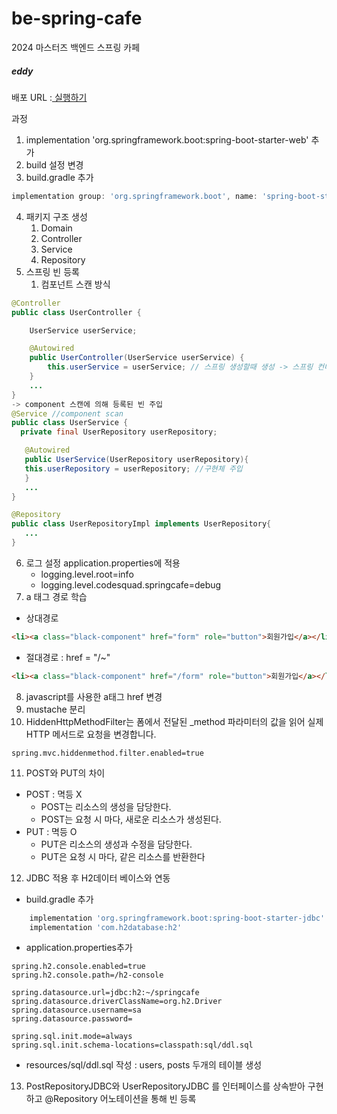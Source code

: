# be-spring-cafe
2024 마스터즈 백엔드 스프링 카페
##### eddy

배포 URL :<a href="3.35.21.0:8080"> 실행하기 </a>

과정
1. implementation 'org.springframework.boot:spring-boot-starter-web' 추가
2. build 설정 변경
3. build.gradle 추가
```groovy
implementation group: 'org.springframework.boot', name: 'spring-boot-starter-mustache', version: '3.2.4'
```
4. 패키지 구조 생성
   1. Domain
   2. Controller
   3. Service
   4. Repository
5. 스프링 빈 등록
    1. 컴포넌트 스캔 방식
```JAVA
@Controller
public class UserController {

    UserService userService;

    @Autowired
    public UserController(UserService userService) {
        this.userService = userService; // 스프링 생성할때 생성 -> 스프링 컨테이너의 서비스와 연결
    }
    ...
}
-> component 스캔에 의해 등록된 빈 주입
@Service //component scan
public class UserService {
  private final UserRepository userRepository;

   @Autowired
   public UserService(UserRepository userRepository){
   this.userRepository = userRepository; //구현체 주입
   }
   ...
}   

@Repository
public class UserRepositoryImpl implements UserRepository{
   ...
}
```
6. 로그 설정 application.properties에 적용
   - logging.level.root=info
   - logging.level.codesquad.springcafe=debug
7. a 태그 경로 학습
- 상대경로
```HTML
<li><a class="black-component" href="form" role="button">회원가입</a></li> 
```
- 절대경로 : href = "/~"
```HTML
<li><a class="black-component" href="/form" role="button">회원가입</a></li>
```
8. javascript를 사용한 a태그 href 변경
9. mustache 분리
10. HiddenHttpMethodFilter는 폼에서 전달된 _method 파라미터의 값을 읽어 실제 HTTP 메서드로 요청을 변경합니다.
```PROPERTIES
spring.mvc.hiddenmethod.filter.enabled=true
```
11. POST와 PUT의 차이
- POST : 멱등 X
  - POST는 리소스의 생성을 담당한다.
  - POST는 요청 시 마다, 새로운 리소스가 생성된다.
- PUT : 멱등 O
  - PUT은 리소스의 생성과 수정을 담당한다.
  - PUT은 요청 시 마다, 같은 리소스를 반환한다

12. JDBC 적용 후 H2데이터 베이스와 연동
- build.gradle 추가
```groovy
	implementation 'org.springframework.boot:spring-boot-starter-jdbc'
	implementation 'com.h2database:h2'
```
- application.properties추가
```properties
spring.h2.console.enabled=true
spring.h2.console.path=/h2-console

spring.datasource.url=jdbc:h2:~/springcafe
spring.datasource.driverClassName=org.h2.Driver
spring.datasource.username=sa
spring.datasource.password=

spring.sql.init.mode=always
spring.sql.init.schema-locations=classpath:sql/ddl.sql
```
- resources/sql/ddl.sql 작성 : users, posts 두개의 테이블 생성

13. PostRepositoryJDBC와 UserRepositoryJDBC 를 인터페이스를 상속받아 구현하고 @Repository 어노테이션을 통해 빈 등록